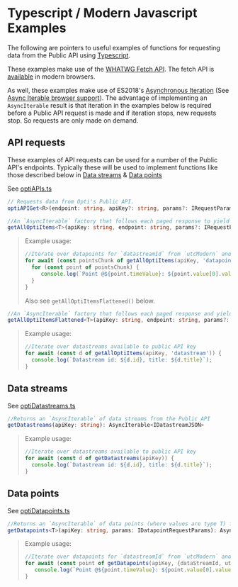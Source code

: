 # Typescript / Modern Javascript Examples

The following are pointers to useful examples of functions for requesting data
from the Public API using [Typescript](https://www.typescriptlang.org/).

These examples make use of the [WHATWG Fetch API](https://fetch.spec.whatwg.org/).
The fetch API is [available](https://caniuse.com/?search=fetch) in modern browsers.

As well, these examples make use of ES2018's [Asynchronous
Iteration](https://exploringjs.com/impatient-js/ch_async-iteration.html) (See
[Async Iterable browser support](https://caniuse.com/mdn-javascript_builtins_asynciterator)). The
advantage of implementing an `AsyncIterable` result is that iteration in the
examples below is required before a Public API request is made and if iteration stops, 
new requests stop.  So requests are only made on demand.

## API requests

These examples of API requests can be used for a number of the Public API's
endpoints.  Typically these will be used to implement functions like those
described below in [Data streams](#data-streams) & [Data points](#data-points)

See [optiAPIs.ts](../ArcGISAppBuilderWidget/OptiSites/support/optiAPIs.ts)

```typescript
// Requests data from Opti's Public API.
optiAPIGet<R>(endpoint: string, apiKey?: string, params?: IRequestParams): Promise<R>
```

```typescript
//An `AsyncIterable` factory that follows each paged response to yield each response's chunk of items.
getAllOptiItems<T>(apiKey: string, endpoint: string, params?: IRequestParams): AsyncIterable<T[]>
```

> Example usage:
>
> ```typescript
> //Iterate over datapoints for `datastreamId` from `utcModern` and time span `tss`
> for await (const pointsChunk of getAllOptiItems(apiKey, 'datapoint', {dataStreamId, utcModern, tss})) {
>   for (const point of pointsChunk) {
>      console.log(`Point @${point.timeValue}: ${point.value[0].value}`);
>   }
> }
> ```
>
> Also see `getAllOptiItemsFlattened()` below.

```typescript
//An `AsyncIterable` factory that follows each paged response and yields each item in each paged response
getAllOptiItemsFlattened<T>(apiKey: string, endpoint: string, params?: IRequestParams): AsyncIterable<T>
```

> Example usage:
>
> ```typescript
> //Iterate over datastreams available to public API key
> for await (const d of getAllOptiItems(apiKey, 'datastream')) {
>   console.log(`Datastream id: ${d.id}, title: ${d.title}`);
> }
> ```

## Data streams

See [optiDatastreams.ts](../ArcGISAppBuilderWidget/OptiSites/support/optiDatastreams.ts)

```typescript
//Returns an `AsyncIterable` of data streams from the Public API
getDatastreams(apiKey: string): AsyncIterable<IDatastreamJSON>
```

> Example usage:
>
> ```typescript
> //Iterate over datastreams available to public API key
> for await (const d of getDatastreams(apiKey)) {
>   console.log(`Datastream id: ${d.id}, title: ${d.title}`);
> }
> ```

## Data points

See [optiDatapoints.ts](../ArcGISAppBuilderWidget/OptiSites/support/optiDatapoints.ts)

```typescript
//Returns an `AsyncIterable` of data points (where values are type T) from the Public API
getDatapoints<T>(apiKey: string, params: IDatapointRequestParams): AsyncIterable<IDatapointJSON<T>>
```

> Example usage:
>
> ```typescript
> //Iterate over datapoints for `datastreamId` from `utcModern` and time span `tss`
> for await (const point of getDatapoints(apiKey, {dataStreamId, utcModern, tss})) {
>    console.log(`Point @${point.timeValue}: ${point.value[0].value}`);
> }
> ```
